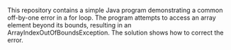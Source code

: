 This repository contains a simple Java program demonstrating a common off-by-one error in a for loop. The program attempts to access an array element beyond its bounds, resulting in an ArrayIndexOutOfBoundsException.  The solution shows how to correct the error.